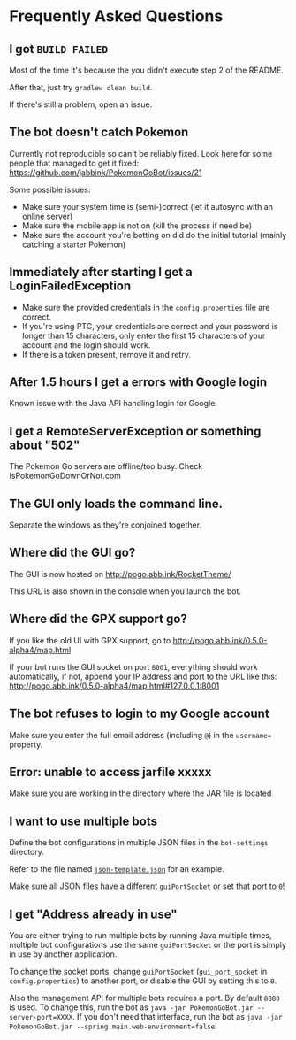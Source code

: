 # Frequently Asked Questions

## I got `BUILD FAILED`
Most of the time it's because the you didn't execute step 2 of the README.

After that, just try `gradlew clean build`.

If there's still a problem, open an issue.

## The bot doesn't catch Pokemon

Currently not reproducible so can't be reliably fixed. Look here for some people that managed to get it fixed: https://github.com/jabbink/PokemonGoBot/issues/21

Some possible issues:

 * Make sure your system time is (semi-)correct (let it autosync with an online server)
 * Make sure the mobile app is not on (kill the process if need be)
 * Make sure the account you're botting on did do the initial tutorial (mainly catching a starter Pokemon)

## Immediately after starting I get a LoginFailedException

- Make sure the provided credentials in the `config.properties` file are correct.
- If you're using PTC, your credentials are correct and your password is longer than 15 characters, only enter the first 15 characters of your account and the login should work.
- If there is a token present, remove it and retry.

## After 1.5 hours I get a errors with Google login

Known issue with the Java API handling login for Google.

## I get a RemoteServerException or something about "502"

The Pokemon Go servers are offline/too busy. Check IsPokemonGoDownOrNot.com

## The GUI only loads the command line.

Separate the windows as they're conjoined together.

## Where did the GUI go?

The GUI is now hosted on http://pogo.abb.ink/RocketTheme/

This URL is also shown in the console when you launch the bot.

## Where did the GPX support go?

If you like the old UI with GPX support, go to http://pogo.abb.ink/0.5.0-alpha4/map.html

If your bot runs the GUI socket on port `8001`, everything should work automatically, if not, append your IP address and port to the URL like this: http://pogo.abb.ink/0.5.0-alpha4/map.html#127.0.0.1:8001

## The bot refuses to login to my Google account

Make sure you enter the full email address (including `@`) in the `username=` property.

## Error: unable to access jarfile xxxxx

Make sure you are working in the directory where the JAR file is located

## I want to use multiple bots

Define the bot configurations in multiple JSON files in the `bot-settings` directory.

Refer to the file named [`json-template.json`](./json-template.json) for an example.

Make sure all JSON files have a different `guiPortSocket` or set that port to `0`!

## I get "Address already in use"

You are either trying to run multiple bots by running Java multiple times, multiple bot configurations use the same `guiPortSocket` or the port is simply in use by another application.

To change the socket ports, change `guiPortSocket` (`gui_port_socket` in `config.properties`) to another port, or disable the GUI by setting this to `0`.

Also the management API for multiple bots requires a port. By default `8080` is used. To change this, run the bot as `java -jar PokemonGoBot.jar --server-port=XXXX`. If you don't need that interface, run the bot as `java -jar PokemonGoBot.jar --spring.main.web-environment=false`!
